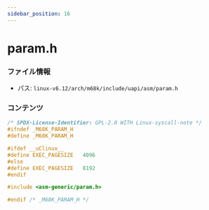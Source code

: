 ```yaml
---
sidebar_position: 16
---
```

# param.h

### ファイル情報

- パス: `linux-v6.12/arch/m68k/include/uapi/asm/param.h`

### コンテンツ

```h
/* SPDX-License-Identifier: GPL-2.0 WITH Linux-syscall-note */
#ifndef _M68K_PARAM_H
#define _M68K_PARAM_H

#ifdef __uClinux__
#define EXEC_PAGESIZE	4096
#else
#define EXEC_PAGESIZE	8192
#endif

#include <asm-generic/param.h>

#endif /* _M68K_PARAM_H */

```
